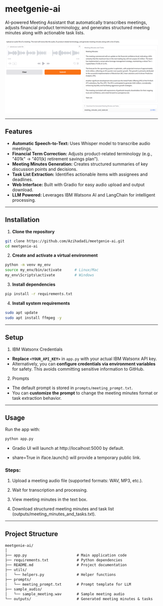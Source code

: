 # meetgenie-ai

AI-powered Meeting Assistant that automatically transcribes meetings, adjusts financial product terminology, and generates structured meeting minutes along with actionable task lists.

![App Screenshot](sample_audio/app_execution.png)

---

## Features

- **Automatic Speech-to-Text:** Uses Whisper model to transcribe audio meetings.
- **Financial Term Correction:** Adjusts product-related terminology (e.g., "401k" → "401(k) retirement savings plan").
- **Meeting Minutes Generation:** Creates structured summaries of key discussion points and decisions.
- **Task List Extraction:** Identifies actionable items with assignees and deadlines.
- **Web Interface:** Built with Gradio for easy audio upload and output download.
- **LLM Powered:** Leverages IBM Watsonx AI and LangChain for intelligent processing.

---

## Installation

1. **Clone the repository**
```bash
git clone https://github.com/Azihadadi/meetgenie-ai.git
cd meetgenie-ai
```
2. **Create and activate a virtual environment**
```bash
python -m venv my_env
source my_env/bin/activate      # Linux/Mac
my_env\Scripts\activate         # Windows
```
3. **Install dependencies**
```bash
pip install -r requirements.txt
```
4. **Install system requirements**
```bash
sudo apt update
sudo apt install ffmpeg -y
```
---
## Setup
1. IBM Watsonx Credentials

- **Replace `<YOUR_API_KEY>`** in `app.py` with your actual IBM Watsonx API key.
- Alternatively, you can **configure credentials via environment variables** for safety. This avoids committing sensitive information to GitHub.

2. Prompts

- The default prompt is stored in `prompts/meeting_prompt.txt`.
- You can **customize the prompt** to change the meeting minutes format or task extraction behavior.
---
## Usage
Run the app with:

```bash
python app.py
```
- Gradio UI will launch at http://localhost:5000 by default.

- share=True in iface.launch() will provide a temporary public link.

### Steps:

1. Upload a meeting audio file (supported formats: WAV, MP3, etc.).

2. Wait for transcription and processing.

3. View meeting minutes in the text box.

4. Download structured meeting minutes and task list (outputs/meeting_minutes_and_tasks.txt).
---
## Project Structure
```
meetgenie-ai/
│
├── app.py                       # Main application code
├── requirements.txt             # Python dependencies
├── README.md                    # Project documentation
├── utils/
│   └── helpers.py               # Helper functions
├── prompts/
│   └── meeting_prompt.txt       # Prompt template for LLM
├── sample_audio/
│   └── sample_meeting.wav       # Sample meeting audio
└── outputs/                     # Generated meeting minutes & tasks
```
   
